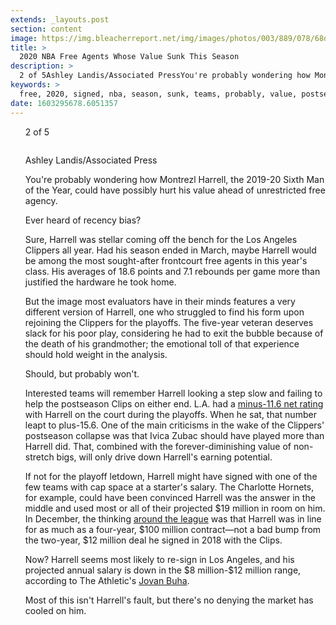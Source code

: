 ```yaml
--- 
extends: _layouts.post 
section: content 
image: https://img.bleacherreport.net/img/images/photos/003/889/078/68de19298ceea8bccd0b3d817815001b_crop_exact.jpg?w=1200&h=1200&q=75 
title: > 
  2020 NBA Free Agents Whose Value Sunk This Season 
description: > 
  2 of 5Ashley Landis/Associated PressYou're probably wondering how Montrezl Harrell, the 2019-20 Sixth Man of the Year, could have possibly hurt his value ahead of unrestricted free agency.Sure, Harrell was stellar coming off the bench for the Los Angeles Clippers all year.Had his season ended in March, maybe Harrell would be among the most sought-after frontcourt free agents in this year's class.Interested teams will remember Harrell looking a step slow and failing to help the postseason Clips on either end.One of the main criticisms in the wake of the Clippers' postseason collapse was that Ivica Zubac should have played more than Harrell did. 
keywords: > 
  free, 2020, signed, nba, season, sunk, teams, probably, value, postseason, projected, agents, clippers, million, harrell, salary 
date: 1603295678.6051357 
--- 
```

<ol><p class="slideData">2 of 5</p><p></p><img alt="" src="https://static-assets.bleacherreport.net/img/atoms/lazyImage/logo.png"><p class="credit">Ashley Landis/Associated Press</p><p class="">You're probably wondering how Montrezl Harrell, the 2019-20 Sixth Man of the Year, could have possibly hurt his value ahead of unrestricted free agency.</p><p class="">Ever heard of recency bias?</p><p class="">Sure, Harrell was stellar coming off the bench for the Los Angeles Clippers all year. Had his season ended in March, maybe Harrell would be among the most sought-after frontcourt free agents in this year's class. His averages of 18.6 points and 7.1 rebounds per game more than justified the hardware he took home.</p><p class="">But the image most evaluators have in their minds features a very different version of Harrell, one who struggled to find his form upon rejoining the Clippers for the playoffs. The five-year veteran deserves slack for his poor play, considering he had to exit the bubble because of the death of his grandmother; the emotional toll of that experience should hold weight in the analysis.</p><p class="">Should, but probably won't.</p><p class="">Interested teams will remember Harrell looking a step slow and failing to help the postseason Clips on either end. L.A. had a <a href="https://stats.nba.com/team/1610612746/onoffcourt-advanced/?Season=2019-20&amp;SeasonType=Playoffs" target="_blank" rel="noopener noreferrer">minus-11.6 net rating</a> with Harrell on the court during the playoffs. When he sat, that number leapt to plus-15.6. One of the main criticisms in the wake of the Clippers' postseason collapse was that Ivica Zubac should have played more than Harrell did. That, combined with the forever-diminishing value of non-stretch bigs, will only drive down Harrell's earning potential.</p><p class="">If not for the playoff letdown, Harrell might have signed with one of the few teams with cap space at a starter's salary. The Charlotte Hornets, for example, could have been convinced Harrell was the answer in the middle and used most or all of their projected $19 million in room on him. In December, the thinking <a href="https://theathletic.com/1466663/2019/12/19/clippers-trade-primer-montrezl-harrell-marcus-morris-andre-iguodala-and-five-players-they-could-target/" target="_blank" rel="noopener noreferrer">around the league</a> was that Harrell was in line for as much as a four-year, $100 million contract&#8212;not a bad bump from the two-year, $12 million deal he signed in 2018 with the Clips.</p><p class="">Now? Harrell seems most likely to re-sign in Los Angeles, and his projected annual salary is down in the $8 million-$12 million range, according to&#160;The Athletic's <a href="https://theathletic.com/2077804/2020/09/23/clippers-offseason-to-do-list-assessing-their-free-agents-and-roster-options/?source=emp_shared_article" target="_blank" rel="noopener noreferrer">Jovan Buha</a>.</p><p class="">Most of this isn't Harrell's fault, but there's no denying the market has cooled on him.</p></ol>